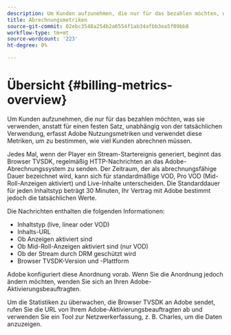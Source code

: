 ```yaml
---
description: Um Kunden aufzunehmen, die nur für das bezahlen möchten, was sie verwenden, anstatt für einen festen Satz, unabhängig von der tatsächlichen Verwendung, erfasst Adobe Nutzungsmetriken und verwendet diese Metriken, um zu bestimmen, wie viel Kunden abrechnen müssen.
title: Abrechnungsmetriken
source-git-commit: 02ebc3548a254b2a6554f1ab34afbb3ea5f09bb8
workflow-type: tm+mt
source-wordcount: '223'
ht-degree: 0%

---
```


# Übersicht {#billing-metrics-overview}

Um Kunden aufzunehmen, die nur für das bezahlen möchten, was sie verwenden, anstatt für einen festen Satz, unabhängig von der tatsächlichen Verwendung, erfasst Adobe Nutzungsmetriken und verwendet diese Metriken, um zu bestimmen, wie viel Kunden abrechnen müssen.

Jedes Mal, wenn der Player ein Stream-Startereignis generiert, beginnt das Browser TVSDK, regelmäßig HTTP-Nachrichten an das Adobe-Abrechnungssystem zu senden. Der Zeitraum, der als abrechnungsfähige Dauer bezeichnet wird, kann sich für standardmäßige VOD, Pro VOD (Mid-Roll-Anzeigen aktiviert) und Live-Inhalte unterscheiden. Die Standarddauer für jeden Inhaltstyp beträgt 30 Minuten, Ihr Vertrag mit Adobe bestimmt jedoch die tatsächlichen Werte.

Die Nachrichten enthalten die folgenden Informationen:

* Inhaltstyp (live, linear oder VOD)
* Inhalts-URL
* Ob Anzeigen aktiviert sind
* Ob Mid-Roll-Anzeigen aktiviert sind (nur VOD)
* Ob der Stream durch DRM geschützt wird
* Browser TVSDK-Version und -Plattform

Adobe konfiguriert diese Anordnung vorab. Wenn Sie die Anordnung jedoch ändern möchten, wenden Sie sich an Ihren Adobe-Aktivierungsbeauftragten.

Um die Statistiken zu überwachen, die Browser TVSDK an Adobe sendet, rufen Sie die URL von Ihrem Adobe-Aktivierungsbeauftragten ab und verwenden Sie ein Tool zur Netzwerkerfassung, z. B. Charles, um die Daten anzuzeigen.
